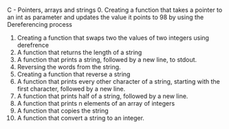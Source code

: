 C - Pointers, arrays and strings
0. Creating a function that takes a pointer to an int as parameter and updates the value it points to 98 by using the Dereferencing process
1. Creating a function that swaps two the values of two integers using derefrence
2. A function that returns the length of a string
3. A function that prints a string, followed by a new line, to stdout.
4. Reversing the words from the string.
5. Creating a function that reverse a string
6. A function that prints every other character of a string, starting with the first character, followed by a new line.
7. A function that prints half of a string, followed by a new line.
8. A function that prints n elements of an array of integers
9. A function that copies the string
10. A function that convert a string to an integer.
